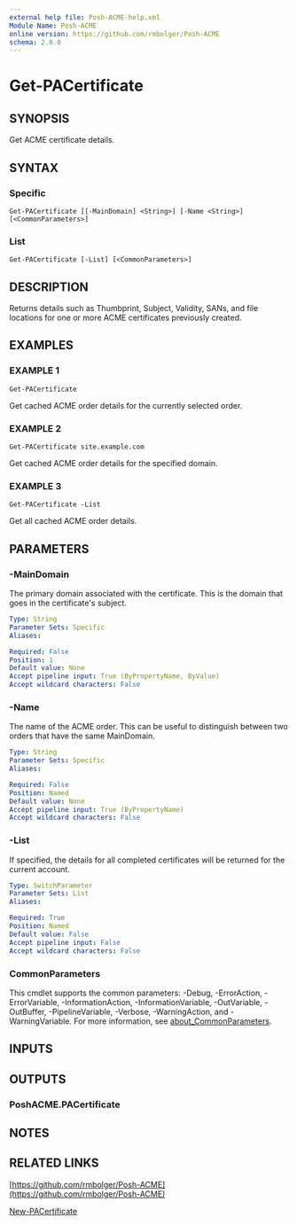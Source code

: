 ```yaml
---
external help file: Posh-ACME-help.xml
Module Name: Posh-ACME
online version: https://github.com/rmbolger/Posh-ACME
schema: 2.0.0
---
```


# Get-PACertificate

## SYNOPSIS
Get ACME certificate details.

## SYNTAX

### Specific
```
Get-PACertificate [[-MainDomain] <String>] [-Name <String>] [<CommonParameters>]
```

### List
```
Get-PACertificate [-List] [<CommonParameters>]
```

## DESCRIPTION
Returns details such as Thumbprint, Subject, Validity, SANs, and file locations for one or more ACME certificates previously created.

## EXAMPLES

### EXAMPLE 1
```
Get-PACertificate
```

Get cached ACME order details for the currently selected order.

### EXAMPLE 2
```
Get-PACertificate site.example.com
```

Get cached ACME order details for the specified domain.

### EXAMPLE 3
```
Get-PACertificate -List
```

Get all cached ACME order details.

## PARAMETERS

### -MainDomain
The primary domain associated with the certificate.
This is the domain that goes in the certificate's subject.

```yaml
Type: String
Parameter Sets: Specific
Aliases:

Required: False
Position: 1
Default value: None
Accept pipeline input: True (ByPropertyName, ByValue)
Accept wildcard characters: False
```

### -Name
The name of the ACME order.
This can be useful to distinguish between two orders that have the same MainDomain.

```yaml
Type: String
Parameter Sets: Specific
Aliases:

Required: False
Position: Named
Default value: None
Accept pipeline input: True (ByPropertyName)
Accept wildcard characters: False
```

### -List
If specified, the details for all completed certificates will be returned for the current account.

```yaml
Type: SwitchParameter
Parameter Sets: List
Aliases:

Required: True
Position: Named
Default value: False
Accept pipeline input: False
Accept wildcard characters: False
```

### CommonParameters
This cmdlet supports the common parameters: -Debug, -ErrorAction, -ErrorVariable, -InformationAction, -InformationVariable, -OutVariable, -OutBuffer, -PipelineVariable, -Verbose, -WarningAction, and -WarningVariable. For more information, see [about_CommonParameters](http://go.microsoft.com/fwlink/?LinkID=113216).

## INPUTS

## OUTPUTS

### PoshACME.PACertificate
## NOTES

## RELATED LINKS

[https://github.com/rmbolger/Posh-ACME](https://github.com/rmbolger/Posh-ACME)

[New-PACertificate]()
